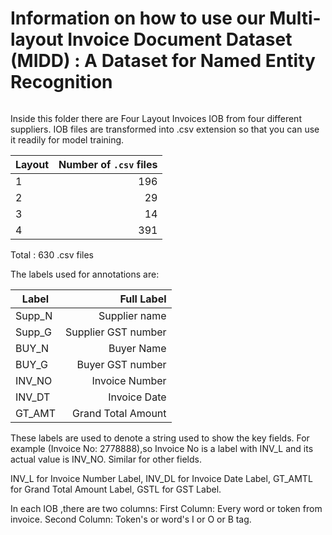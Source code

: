 #  Information on how to use our Multi-layout Invoice Document Dataset (MIDD) : A Dataset for Named Entity Recognition

######

Inside this folder there are Four Layout Invoices IOB from four different suppliers.
IOB files are transformed into .csv extension so that you can use it readily for model training.

| Layout   |      Number of `.csv` files      | 
|----------|---------------------------------:|
| 1        |  196                             | 
| 2        |   29                             |
| 3        |   14                             |
| 4        |  391                             |

Total : 630 .csv files

The labels used for annotations are:

| Label   |      Full Label      | 
|----------|---------------------------------:|
| Supp_N        |  Supplier name                            | 
| Supp_G        |  Supplier GST number                             |
| BUY_N        |   Buyer Name                             |
| BUY_G        |   Buyer GST number                            |
| INV_NO       |   Invoice Number  |
| INV_DT       |   Invoice Date  |
| GT_AMT       |   Grand Total Amount  |

These labels are used to denote a string used to show the key fields.
For example (Invoice No: 2778888),so Invoice No is a label with INV_L and its actual value is INV_NO.
Similar for other fields.

INV_L for Invoice Number Label, 
INV_DL for Invoice Date Label,
GT_AMTL for Grand Total Amount Label, 
GSTL for GST Label. 

In each IOB ,there are two columns:
First Column: Every word or token from invoice.
Second Column: Token's or word's I or O or B tag.




